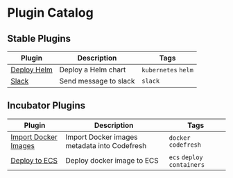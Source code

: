 # Plugin Catalog

## Stable Plugins

| Plugin                               | Description         | Tags                |
| ------------------------------------ | ------------------- | ------------------- |
| [Deploy Helm](stable/helm/README.md) | Deploy a Helm chart | `kubernetes` `helm` |
| [Slack](stable/slack/README.md) | Send message to slack | `slack` |

## Incubator Plugins

| Plugin                                                           | Description                                  | Tags                 |
| ---------------------------------------------------------------- | -------------------------------------------- | -------------------- |
| [Import Docker Images](incubator/import-docker-images/README.md) | Import Docker images metadata into Codefresh | `docker` `codefresh` |
| [Deploy to ECS](stable/ecs-deploy/README.md) | Deploy docker image to ECS | `ecs` `deploy` `containers` |
